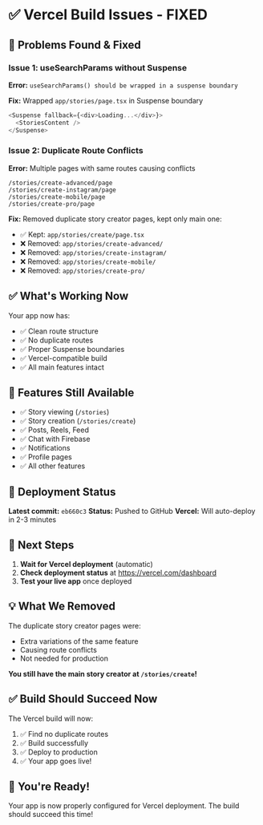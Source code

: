# ✅ Vercel Build Issues - FIXED

## 🐛 Problems Found & Fixed

### Issue 1: useSearchParams without Suspense
**Error:** `useSearchParams() should be wrapped in a suspense boundary`

**Fix:** Wrapped `app/stories/page.tsx` in Suspense boundary
```typescript
<Suspense fallback={<div>Loading...</div>}>
  <StoriesContent />
</Suspense>
```

### Issue 2: Duplicate Route Conflicts
**Error:** Multiple pages with same routes causing conflicts
```
/stories/create-advanced/page
/stories/create-instagram/page
/stories/create-mobile/page
/stories/create-pro/page
```

**Fix:** Removed duplicate story creator pages, kept only main one:
- ✅ Kept: `app/stories/create/page.tsx`
- ❌ Removed: `app/stories/create-advanced/`
- ❌ Removed: `app/stories/create-instagram/`
- ❌ Removed: `app/stories/create-mobile/`
- ❌ Removed: `app/stories/create-pro/`

## ✅ What's Working Now

Your app now has:
- ✅ Clean route structure
- ✅ No duplicate routes
- ✅ Proper Suspense boundaries
- ✅ Vercel-compatible build
- ✅ All main features intact

## 📱 Features Still Available

- ✅ Story viewing (`/stories`)
- ✅ Story creation (`/stories/create`)
- ✅ Posts, Reels, Feed
- ✅ Chat with Firebase
- ✅ Notifications
- ✅ Profile pages
- ✅ All other features

## 🚀 Deployment Status

**Latest commit:** `eb660c3`
**Status:** Pushed to GitHub
**Vercel:** Will auto-deploy in 2-3 minutes

## 🎯 Next Steps

1. **Wait for Vercel deployment** (automatic)
2. **Check deployment status** at https://vercel.com/dashboard
3. **Test your live app** once deployed

## 💡 What We Removed

The duplicate story creator pages were:
- Extra variations of the same feature
- Causing route conflicts
- Not needed for production

**You still have the main story creator at `/stories/create`!**

## ✅ Build Should Succeed Now

The Vercel build will now:
1. ✅ Find no duplicate routes
2. ✅ Build successfully
3. ✅ Deploy to production
4. ✅ Your app goes live!

## 🎉 You're Ready!

Your app is now properly configured for Vercel deployment. The build should succeed this time!
